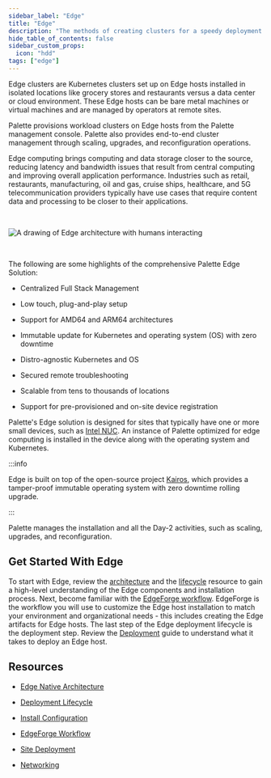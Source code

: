 ```yaml
---
sidebar_label: "Edge"
title: "Edge"
description: "The methods of creating clusters for a speedy deployment on any CSP"
hide_table_of_contents: false
sidebar_custom_props: 
  icon: "hdd"
tags: ["edge"]
---
```



Edge clusters are Kubernetes clusters set up on Edge hosts installed in isolated locations like grocery stores and restaurants versus a data center or cloud environment. These Edge hosts can be bare metal machines or virtual machines and are managed by operators at remote sites. 

Palette provisions workload clusters on Edge hosts from the Palette management console. Palette also provides end-to-end cluster management through scaling, upgrades, and reconfiguration operations.


Edge computing brings computing and data storage closer to the source, reducing latency and bandwidth issues that result from central computing and improving overall application performance. Industries such as retail, restaurants, manufacturing, oil and gas, cruise ships, healthcare, and 5G telecommunication providers typically have use cases that require content data and processing to be closer to their applications. 


<br />

![A drawing of Edge architecture with humans interacting](/clusters_edge_edge-arch-drawing.png)

<br />



The following are some highlights of the comprehensive Palette Edge Solution:

* Centralized Full Stack Management


* Low touch, plug-and-play setup


* Support for AMD64 and ARM64 architectures 


* Immutable update for Kubernetes and operating system (OS) with zero downtime


* Distro-agnostic Kubernetes and OS


* Secured remote troubleshooting


* Scalable from tens to thousands of locations


* Support for pre-provisioned and on-site device registration 


Palette's Edge solution is designed for sites that typically have one or more small devices, such as [Intel NUC](https://www.intel.com/content/www/us/en/products/docs/boards-kits/nuc/what-is-nuc-article.html). An instance of Palette optimized for edge computing is installed in the device along with the operating system and Kubernetes.


:::info

Edge is built on top of the open-source project [Kairos](https://kairos.io), which provides a tamper-proof immutable operating system with zero downtime rolling upgrade.

:::

Palette manages the installation and all the Day-2 activities, such as scaling, upgrades, and reconfiguration.



## Get Started With Edge


To start with Edge, review the [architecture](architecture.md) and the [lifecycle](edge-native-lifecycle.md) resource to gain a high-level understanding of the Edge components and installation process. Next, become familiar with the [EdgeForge workflow](edgeforge-workflow/edgeforge-workflow.md). EdgeForge is the workflow you will use to customize the Edge host installation to match your environment and organizational needs - this includes creating the Edge artifacts for Edge hosts. The last step of the Edge deployment lifecycle is the deployment step. Review the [Deployment](site-deployment/site-deployment.md) guide to understand what it takes to deploy an Edge host.



## Resources

- [Edge Native Architecture](architecture.md)


- [Deployment Lifecycle](edge-native-lifecycle.md)


- [Install Configuration](edge-configuration/edge-configuration.md)


- [EdgeForge Workflow](edgeforge-workflow/edgeforge-workflow.md)


- [Site Deployment](site-deployment/site-deployment.md)


- [Networking](networking/networking.md)

